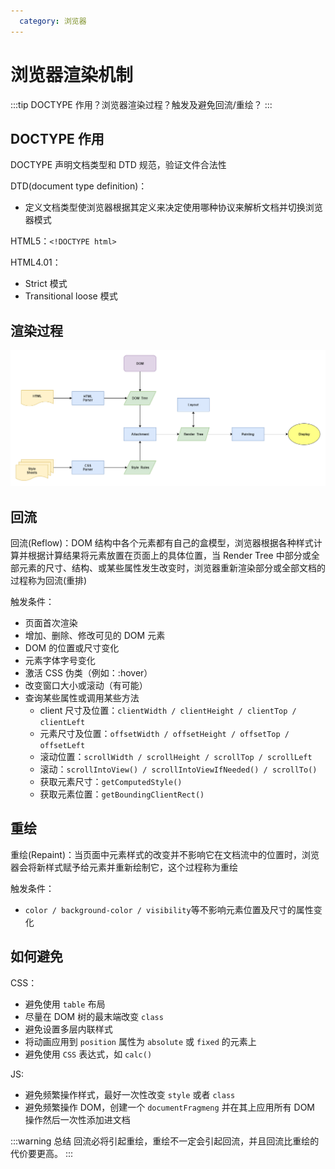 ```yaml
---
  category: 浏览器
---
```


# 浏览器渲染机制

:::tip
DOCTYPE 作用？浏览器渲染过程？触发及避免回流/重绘？
:::

## DOCTYPE 作用

DOCTYPE 声明文档类型和 DTD 规范，验证文件合法性

DTD(document type definition)：

- 定义文档类型使浏览器根据其定义来决定使用哪种协议来解析文档并切换浏览器模式

HTML5：`<!DOCTYPE html>`

HTML4.01：

- Strict 模式
- Transitional loose 模式

## 渲染过程

![渲染过程](/assets/image/basic/render_process.png '浏览器渲染过程')

## 回流

回流(Reflow)：DOM 结构中各个元素都有自己的盒模型，浏览器根据各种样式计算并根据计算结果将元素放置在页面上的具体位置，当 Render Tree 中部分或全部元素的尺寸、结构、或某些属性发生改变时，浏览器重新渲染部分或全部文档的过程称为回流(重排)

触发条件：

- 页面首次渲染
- 增加、删除、修改可见的 DOM 元素
- DOM 的位置或尺寸变化
- 元素字体字号变化
- 激活 CSS 伪类（例如：:hover）
- 改变窗口大小或滚动（有可能）
- 查询某些属性或调用某些方法
  - client 尺寸及位置：`clientWidth / clientHeight / clientTop / clientLeft`
  - 元素尺寸及位置：`offsetWidth / offsetHeight / offsetTop / offsetLeft`
  - 滚动位置：`scrollWidth / scrollHeight / scrollTop / scrollLeft`
  - 滚动：`scrollIntoView() / scrollIntoViewIfNeeded() / scrollTo()`
  - 获取元素尺寸：`getComputedStyle()`
  - 获取元素位置：`getBoundingClientRect()`

## 重绘

重绘(Repaint)：当页面中元素样式的改变并不影响它在文档流中的位置时，浏览器会将新样式赋予给元素并重新绘制它，这个过程称为重绘

触发条件：

- `color / background-color / visibility`等不影响元素位置及尺寸的属性变化

## 如何避免

CSS：

- 避免使用 `table` 布局
- 尽量在 DOM 树的最末端改变 `class`
- 避免设置多层内联样式
- 将动画应用到 `position` 属性为 `absolute` 或 `fixed` 的元素上
- 避免使用 `CSS` 表达式，如 `calc()`

JS:

- 避免频繁操作样式，最好一次性改变 `style` 或者 `class`
- 避免频繁操作 DOM，创建一个 `documentFragmeng` 并在其上应用所有 DOM 操作然后一次性添加进文档

:::warning 总结
回流必将引起重绘，重绘不一定会引起回流，并且回流比重绘的代价要更高。
:::
